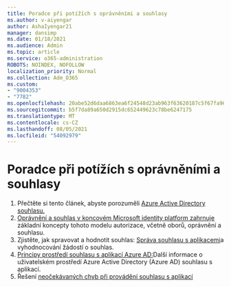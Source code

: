 ```yaml
---
title: Poradce při potížích s oprávněními a souhlasy
ms.author: v-aiyengar
author: AshaIyengar21
manager: dansimp
ms.date: 01/18/2021
ms.audience: Admin
ms.topic: article
ms.service: o365-administration
ROBOTS: NOINDEX, NOFOLLOW
localization_priority: Normal
ms.collection: Adm_O365
ms.custom:
- "9004353"
- "7782"
ms.openlocfilehash: 20abe52d6daa6863ea6f24548d23ab963f63620187c5f67fa9616c0efd428b91
ms.sourcegitcommit: b5f7da89a650d2915dc652449623c78be6247175
ms.translationtype: MT
ms.contentlocale: cs-CZ
ms.lasthandoff: 08/05/2021
ms.locfileid: "54092979"
---
```

# <a name="troubleshoot-permissions-and-consents"></a>Poradce při potížích s oprávněními a souhlasy

1. Přečtěte si tento článek, abyste porozuměli [Azure Active Directory souhlasu.](https://docs.microsoft.com/azure/active-directory/develop/consent-framework)
1. [Oprávnění a souhlas v koncovém Microsoft identity platform zahrnuje](https://docs.microsoft.com/azure/active-directory/develop/v2-permissions-and-consent) základní koncepty tohoto modelu autorizace, včetně oborů, oprávnění a souhlasu.
1. Zjistěte, jak spravovat a hodnotit souhlas: [Správa souhlasu s aplikacemi](https://docs.microsoft.com/azure/active-directory/manage-apps/manage-consent-requests#evaluating-a-request-for-tenant-wide-admin-consent)a vyhodnocování žádostí o souhlas.
1. [Principy prostředí souhlasu s aplikací Azure AD:](https://docs.microsoft.com/azure/active-directory/develop/application-consent-experience)Další informace o uživatelském prostředí Azure Active Directory (Azure AD) souhlasu s aplikací.
1. Řešení [neočekávaných chyb při provádění souhlasu s aplikací](https://docs.microsoft.com/azure/active-directory/manage-apps/application-sign-in-unexpected-user-consent-error)
